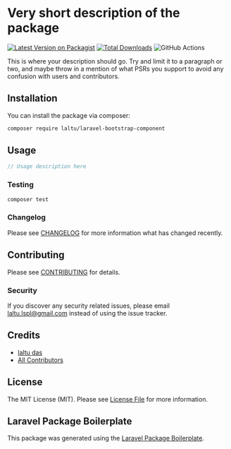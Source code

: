 # Very short description of the package

[![Latest Version on Packagist](https://img.shields.io/packagist/v/laltu/laravel-bootstrap-component.svg?style=flat-square)](https://packagist.org/packages/laltu/laravel-bootstrap-component)
[![Total Downloads](https://img.shields.io/packagist/dt/laltu/laravel-bootstrap-component.svg?style=flat-square)](https://packagist.org/packages/laltu/laravel-bootstrap-component)
![GitHub Actions](https://github.com/laltu/laravel-bootstrap-component/actions/workflows/main.yml/badge.svg)

This is where your description should go. Try and limit it to a paragraph or two, and maybe throw in a mention of what PSRs you support to avoid any confusion with users and contributors.

## Installation

You can install the package via composer:

```bash
composer require laltu/laravel-bootstrap-component
```

## Usage

```php
// Usage description here
```

### Testing

```bash
composer test
```

### Changelog

Please see [CHANGELOG](CHANGELOG.md) for more information what has changed recently.

## Contributing

Please see [CONTRIBUTING](CONTRIBUTING.md) for details.

### Security

If you discover any security related issues, please email laltu.lspl@gmail.com instead of using the issue tracker.

## Credits

-   [laltu das](https://github.com/laltu)
-   [All Contributors](../../contributors)

## License

The MIT License (MIT). Please see [License File](LICENSE.md) for more information.

## Laravel Package Boilerplate

This package was generated using the [Laravel Package Boilerplate](https://laravelpackageboilerplate.com).
